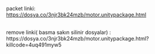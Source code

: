 packet linki:<br> 
https://dosya.co/3njr3bk24mzb/motor.unitypackage.html


<br>
remove linki( basma sakın silinir dosyalar) : <br> 
https://dosya.co/3njr3bk24mzb/motor.unitypackage.html?killcode=4uq491myw5
